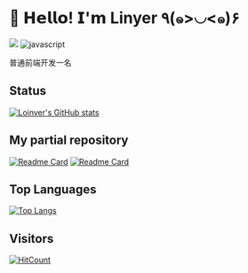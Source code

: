 # 🥳 𝗛𝗲𝗹𝗹𝗼! 𝗜'𝗺 Linyer ٩(๑>◡<๑)۶
[![](https://img.shields.io/badge/-@Loinver-%23181717?style=flat-square&logo=github)](https://github.com/Loinver)
![javascript](https://img.shields.io/badge/-javascript-%232c3e50?style=flat-square&logo=web)

普通前端开发一名

## Status

[![Loinver's GitHub stats](https://github-readme-stats.vercel.app/api?username=Loinver&show_icons=true&theme=radical)](https://github.com/anuraghazra/github-readme-stats)

## My partial repository

[![Readme Card](https://github-readme-stats.vercel.app/api/pin/?username=Loinver&repo=element-admin)](https://github.com/Loinver/element-admin)
[![Readme Card](https://github-readme-stats.vercel.app/api/pin/?username=Loinver&repo=WebTpl-admin)](https://github.com/Loinver/WebTpl-admin)

## Top Languages
[![Top Langs](https://github-readme-stats.vercel.app/api/top-langs/?username=Loinver)](https://github.com/anuraghazra/github-readme-stats)

## Visitors

[![HitCount](http://hits.dwyl.com/Loinver/Loinver.svg)](http://hits.dwyl.com/Loinver/Loinver)
